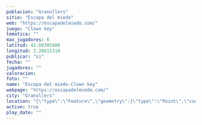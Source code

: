 ```yaml
---
poblacion: "Granollers"
sitio: "Escapa del miedo"
web: "https://escapadelmiedo.com/"
juego: "Clown key"
tematica: ""
max_jugadores: 6
latitud: 41.60305480
longitud: 2.28611310
publicar: "si"
fecha: ""
jugadores: ""
valoracion: 
foto: ""
name: "Escapa del miedo-Clown key"
webpage: "https://escapadelmiedo.com/"
city: "Granollers"
location: "{\"type\":\"Feature\",\"geometry\":{\"type\":\"Point\",\"coordinates\":[\"41,60305480\",\"2,28611310\"]}}"
active: true
play_date: ""
---
```

